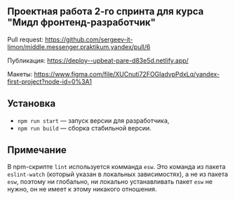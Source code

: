## Проектная работа 2-го спринта для курса "Мидл фронтенд-разработчик"

Pull request:
https://github.com/sergeev-it-limon/middle.messenger.praktikum.yandex/pull/6

Публикация:
https://deploy--upbeat-pare-d83e5d.netlify.app/

Макеты:
https://www.figma.com/file/XUCnuti72FOGIadvpPdxLq/yandex-first-project?node-id=0%3A1

## Установка

- `npm run start` — запуск версии для разработчика,
- `npm run build` — сборка стабильной версии.

## Примечание

В npm-скрипте `lint` используется комманда `esw`. Это команда из пакета `eslint-watch` (который указан в локальных зависимостях), а не из пакета `esw`, поэтому ни глобально, ни локально устанавливать пакет `esw` не нужно, он не имеет к этому никакого отношения.
